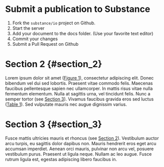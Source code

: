 # Submit a publication to Substance

1. Fork the `substance/io` project on Github.
2. Start the server
3. Add your document to the docs folder. (Use your favorite text editor)
4. Commit your changes
5. Submit a Pull Request on Github

# Section 2 {#section_2}

Lorem ipsum dolor sit amet ([Figure 1](figure_1)), consectetur adipiscing elit. Donec bibendum vel dui sed lobortis. Praesent vitae commodo felis. Maecenas faucibus pellentesque sapien nec ullamcorper. In mattis risus vitae nulla fermentum elementum. Nulla at sagittis urna, vel tincidunt felis. Nunc a semper tortor (see [Section 3](section_3)). Vivamus faucibus gravida eros sed luctus ([Table 1](table_1)). Sed vulputate mauris nec augue dignissim varius.

# Section 3 {#section_3}

Fusce mattis ultricies mauris et rhoncus (see [Section 2](section_2)). Vestibulum auctor arcu turpis, eu sagittis dolor dapibus non. Mauris hendrerit eros eget arcu accumsan imperdiet. Aenean orci mauris, pulvinar non arcu vel, posuere vestibulum purus. Praesent ut ligula neque. Nullam ac leo augue. Fusce rutrum ligula est, egestas adipiscing libero faucibus in.
